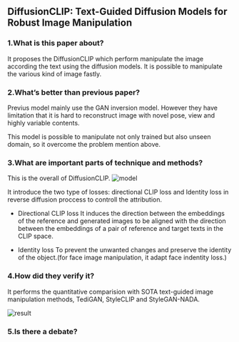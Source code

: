 ## DiffusionCLIP: Text-Guided Diffusion Models for Robust Image Manipulation

### 1.What is this paper about?

It proposes the DiffusionCLIP which perform manipulate the image according the text using the diffusion models.
It is possible to manipulate the various kind of image fastly.


### 2.What’s better than previous paper?

Previus model mainly use the GAN inversion model. However they have limitation that it is hard to reconstruct image with novel pose, view and highly variable contents.

This model is possible to manipulate not only trained but also unseen domain, so it overcome the problem mention above.

### 3.What are important parts of technique and methods?

This is the overall of DiffusionCLIP.
![model](../../img/DiffusionCLIP_model.png) 

It introduce the two type of losses: directional CLIP loss and Identity loss in reverse diffusion proccess to controll the attribution.
- Directional CLIP loss
It induces the direction between the embeddings of the reference and generated images to be aligned with the direction between the embeddings of a pair of reference and target texts in the CLIP space.

- Identity loss
To prevent the unwanted changes and preserve the identity of the object.(for face image manipulation, it adapt face indentity loss.)

### 4.How did they verify it?

It performs the quantitative comparision with SOTA text-guided image manipulation methods, TediGAN, StyleCLIP and StyleGAN-NADA.

![result](../../img/DiffusionCLIP_result.png)

### 5.Is there a debate?
